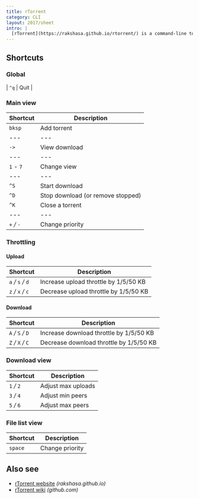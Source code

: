 ```yaml
---
title: rTorrent
category: CLI
layout: 2017/sheet
intro: |
  [rTorrent](https://rakshasa.github.io/rtorrent/) is a command-line torrent application. Here are some shortcut keys.
---
```


## Shortcuts

<!-- {.-three-column} -->

### Global

| `^q` | Quit |

<!-- {.-shortcuts} -->

### Main view

| Shortcut    | Description                       |
| ----------- | --------------------------------- |
| `bksp`      | Add torrent                       |
| ---         | ---                               |
| `->`        | View download                     |
| ---         | ---                               |
| `1` _-_ `7` | Change view                       |
| ---         | ---                               |
| `^S`        | Start download                    |
| `^D`        | Stop download (or remove stopped) |
| `^K`        | Close a torrent                   |
| ---         | ---                               |
| `+` _/_ `-` | Change priority                   |

<!-- {.-shortcuts} -->

### Throttling

#### Upload

| Shortcut            | Description                           |
| ------------------- | ------------------------------------- |
| `a` _/_ `s` _/_ `d` | Increase upload throttle by 1/5/50 KB |
| `z` _/_ `x` _/_ `c` | Decrease upload throttle by 1/5/50 KB |

<!-- {.-shortcuts} -->

#### Download

| Shortcut            | Description                             |
| ------------------- | --------------------------------------- |
| `A` _/_ `S` _/_ `D` | Increase download throttle by 1/5/50 KB |
| `Z` _/_ `X` _/_ `C` | Decrease download throttle by 1/5/50 KB |

<!-- {.-shortcuts} -->

### Download view

| Shortcut    | Description        |
| ----------- | ------------------ |
| `1` _/_ `2` | Adjust max uploads |
| `3` _/_ `4` | Adjust min peers   |
| `5` _/_ `6` | Adjust max peers   |

<!-- {.-shortcuts} -->

### File list view

| Shortcut | Description     |
| -------- | --------------- |
| `space`  | Change priority |

<!-- {.-shortcuts} -->

## Also see

* [rTorrent website](https://rakshasa.github.io/rtorrent/) _(rakshasa.github.io)_
* [rTorrent wiki](https://github.com/rakshasa/rtorrent/wiki) _(github.com)_
